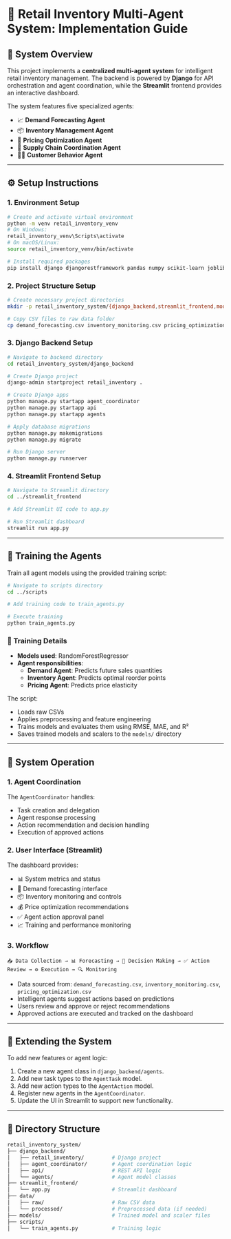 # 🛒 Retail Inventory Multi-Agent System: Implementation Guide

## 🧠 System Overview

This project implements a **centralized multi-agent system** for intelligent retail inventory management. The backend is powered by **Django** for API orchestration and agent coordination, while the **Streamlit** frontend provides an interactive dashboard.

The system features five specialized agents:

- 📈 **Demand Forecasting Agent**
- 📦 **Inventory Management Agent**
- 💸 **Pricing Optimization Agent**
- 🚚 **Supply Chain Coordination Agent**
- 🧍‍♂️ **Customer Behavior Agent**

---

## ⚙️ Setup Instructions

### 1. Environment Setup

```bash
# Create and activate virtual environment
python -m venv retail_inventory_venv
# On Windows:
retail_inventory_venv\Scripts\activate
# On macOS/Linux:
source retail_inventory_venv/bin/activate

# Install required packages
pip install django djangorestframework pandas numpy scikit-learn joblib plotly streamlit
```

### 2. Project Structure Setup

```bash
# Create necessary project directories
mkdir -p retail_inventory_system/{django_backend,streamlit_frontend,models,data/{raw,processed},scripts}

# Copy CSV files to raw data folder
cp demand_forecasting.csv inventory_monitoring.csv pricing_optimization.csv retail_inventory_system/data/raw/
```

### 3. Django Backend Setup

```bash
# Navigate to backend directory
cd retail_inventory_system/django_backend

# Create Django project
django-admin startproject retail_inventory .

# Create Django apps
python manage.py startapp agent_coordinator
python manage.py startapp api
python manage.py startapp agents

# Apply database migrations
python manage.py makemigrations
python manage.py migrate

# Run Django server
python manage.py runserver
```

### 4. Streamlit Frontend Setup

```bash
# Navigate to Streamlit directory
cd ../streamlit_frontend

# Add Streamlit UI code to app.py

# Run Streamlit dashboard
streamlit run app.py
```

---

## 🧪 Training the Agents

Train all agent models using the provided training script:

```bash
# Navigate to scripts directory
cd ../scripts

# Add training code to train_agents.py

# Execute training
python train_agents.py
```

### 🧠 Training Details

- **Models used**: RandomForestRegressor
- **Agent responsibilities**:
  - **Demand Agent**: Predicts future sales quantities
  - **Inventory Agent**: Predicts optimal reorder points
  - **Pricing Agent**: Predicts price elasticity

The script:
- Loads raw CSVs
- Applies preprocessing and feature engineering
- Trains models and evaluates them using RMSE, MAE, and R²
- Saves trained models and scalers to the `models/` directory

---

## 🔁 System Operation

### 1. Agent Coordination

The `AgentCoordinator` handles:
- Task creation and delegation
- Agent response processing
- Action recommendation and decision handling
- Execution of approved actions

### 2. User Interface (Streamlit)

The dashboard provides:
- 📊 System metrics and status
- 🔮 Demand forecasting interface
- 📦 Inventory monitoring and controls
- 💰 Price optimization recommendations
- ✅ Agent action approval panel
- 📈 Training and performance monitoring

### 3. Workflow

```text
📥 Data Collection → 📊 Forecasting → 🧠 Decision Making → ✅ Action Review → ⚙️ Execution → 🔍 Monitoring
```

- Data sourced from: `demand_forecasting.csv`, `inventory_monitoring.csv`, `pricing_optimization.csv`
- Intelligent agents suggest actions based on predictions
- Users review and approve or reject recommendations
- Approved actions are executed and tracked on the dashboard

---

## 🧩 Extending the System

To add new features or agent logic:
1. Create a new agent class in `django_backend/agents`.
2. Add new task types to the `AgentTask` model.
3. Add new action types to the `AgentAction` model.
4. Register new agents in the `AgentCoordinator`.
5. Update the UI in Streamlit to support new functionality.

---

## 📁 Directory Structure

```bash
retail_inventory_system/
├── django_backend/
│   ├── retail_inventory/         # Django project
│   ├── agent_coordinator/        # Agent coordination logic
│   ├── api/                      # REST API logic
│   └── agents/                   # Agent model classes
├── streamlit_frontend/
│   └── app.py                    # Streamlit dashboard
├── data/
│   ├── raw/                      # Raw CSV data
│   └── processed/                # Preprocessed data (if needed)
├── models/                       # Trained model and scaler files
├── scripts/
│   └── train_agents.py           # Training logic
```